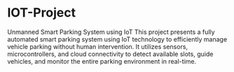 # IOT-Project
Unmanned Smart Parking System using IoT This project presents a fully automated smart parking system using IoT technology to efficiently manage vehicle parking without human intervention. It utilizes sensors, microcontrollers, and cloud connectivity to detect available slots, guide vehicles, and monitor the entire parking environment in real-time.
